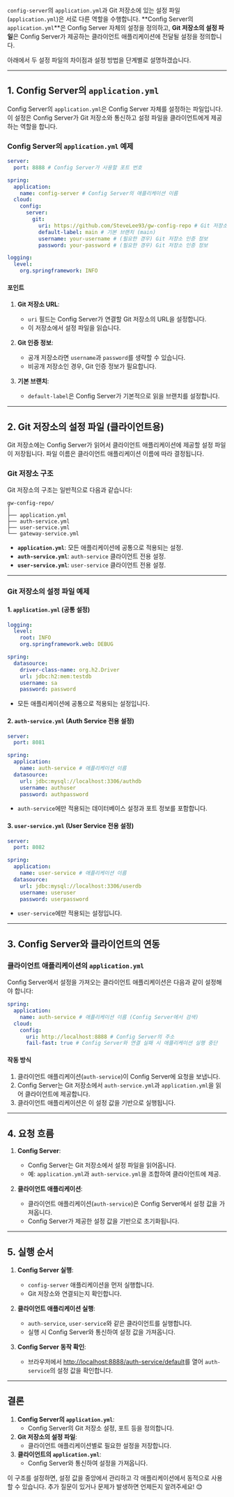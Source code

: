 `config-server`의 `application.yml`과 Git 저장소에 있는 설정 파일(`application.yml`)은 서로 다른 역할을 수행합니다. **Config Server의 `application.yml`**은 Config Server 자체의 설정을 정의하고, **Git 저장소의 설정 파일**은 Config Server가 제공하는 클라이언트 애플리케이션에 전달될 설정을 정의합니다.

아래에서 두 설정 파일의 차이점과 설정 방법을 단계별로 설명하겠습니다.

---

## **1. Config Server의 `application.yml`**

Config Server의 `application.yml`은 Config Server 자체를 설정하는 파일입니다. 이 설정은 Config Server가 Git 저장소와 통신하고 설정 파일을 클라이언트에게 제공하는 역할을 합니다.

### **Config Server의 `application.yml` 예제**
```yaml
server:
  port: 8888 # Config Server가 사용할 포트 번호

spring:
  application:
    name: config-server # Config Server의 애플리케이션 이름
  cloud:
    config:
      server:
        git:
          uri: https://github.com/SteveLee93/gw-config-repo # Git 저장소 URL
          default-label: main # 기본 브랜치 (main)
          username: your-username # (필요한 경우) Git 저장소 인증 정보
          password: your-password # (필요한 경우) Git 저장소 인증 정보

logging:
  level:
    org.springframework: INFO
```

#### **포인트**
1. **Git 저장소 URL**:
   - `uri` 필드는 Config Server가 연결할 Git 저장소의 URL을 설정합니다.
   - 이 저장소에서 설정 파일을 읽습니다.

2. **Git 인증 정보**:
   - 공개 저장소라면 `username`과 `password`를 생략할 수 있습니다.
   - 비공개 저장소인 경우, Git 인증 정보가 필요합니다.

3. **기본 브랜치**:
   - `default-label`은 Config Server가 기본적으로 읽을 브랜치를 설정합니다.

---

## **2. Git 저장소의 설정 파일 (클라이언트용)**

Git 저장소에는 Config Server가 읽어서 클라이언트 애플리케이션에 제공할 설정 파일이 저장됩니다. 파일 이름은 클라이언트 애플리케이션 이름에 따라 결정됩니다.

### **Git 저장소 구조**
Git 저장소의 구조는 일반적으로 다음과 같습니다:
```
gw-config-repo/
│
├── application.yml
├── auth-service.yml
├── user-service.yml
└── gateway-service.yml
```

- **`application.yml`**: 모든 애플리케이션에 공통으로 적용되는 설정.
- **`auth-service.yml`**: `auth-service` 클라이언트 전용 설정.
- **`user-service.yml`**: `user-service` 클라이언트 전용 설정.

---

### **Git 저장소의 설정 파일 예제**

#### **1. `application.yml` (공통 설정)**
```yaml
logging:
  level:
    root: INFO
    org.springframework.web: DEBUG

spring:
  datasource:
    driver-class-name: org.h2.Driver
    url: jdbc:h2:mem:testdb
    username: sa
    password: password
```

- 모든 애플리케이션에 공통으로 적용되는 설정입니다.

#### **2. `auth-service.yml` (Auth Service 전용 설정)**
```yaml
server:
  port: 8081

spring:
  application:
    name: auth-service # 애플리케이션 이름
  datasource:
    url: jdbc:mysql://localhost:3306/authdb
    username: authuser
    password: authpassword
```

- `auth-service`에만 적용되는 데이터베이스 설정과 포트 정보를 포함합니다.

#### **3. `user-service.yml` (User Service 전용 설정)**
```yaml
server:
  port: 8082

spring:
  application:
    name: user-service # 애플리케이션 이름
  datasource:
    url: jdbc:mysql://localhost:3306/userdb
    username: useruser
    password: userpassword
```

- `user-service`에만 적용되는 설정입니다.

---

## **3. Config Server와 클라이언트의 연동**

### **클라이언트 애플리케이션의 `application.yml`**
Config Server에서 설정을 가져오는 클라이언트 애플리케이션은 다음과 같이 설정해야 합니다:

```yaml
spring:
  application:
    name: auth-service # 애플리케이션 이름 (Config Server에서 검색)
  cloud:
    config:
      uri: http://localhost:8888 # Config Server의 주소
      fail-fast: true # Config Server와 연결 실패 시 애플리케이션 실행 중단
```

#### **작동 방식**
1. 클라이언트 애플리케이션(`auth-service`)이 Config Server에 요청을 보냅니다.
2. Config Server는 Git 저장소에서 `auth-service.yml`과 `application.yml`을 읽어 클라이언트에 제공합니다.
3. 클라이언트 애플리케이션은 이 설정 값을 기반으로 실행됩니다.

---

## **4. 요청 흐름**

1. **Config Server**:
   - Config Server는 Git 저장소에서 설정 파일을 읽어옵니다.
   - 예: `application.yml`과 `auth-service.yml`을 조합하여 클라이언트에 제공.

2. **클라이언트 애플리케이션**:
   - 클라이언트 애플리케이션(`auth-service`)은 Config Server에서 설정 값을 가져옵니다.
   - Config Server가 제공한 설정 값을 기반으로 초기화됩니다.

---

## **5. 실행 순서**
1. **Config Server 실행**:
   - `config-server` 애플리케이션을 먼저 실행합니다.
   - Git 저장소와 연결되는지 확인합니다.

2. **클라이언트 애플리케이션 실행**:
   - `auth-service`, `user-service`와 같은 클라이언트를 실행합니다.
   - 실행 시 Config Server와 통신하여 설정 값을 가져옵니다.

3. **Config Server 동작 확인**:
   - 브라우저에서 [http://localhost:8888/auth-service/default](http://localhost:8888/auth-service/default)를 열어 `auth-service`의 설정 값을 확인합니다.

---

## **결론**
1. **Config Server의 `application.yml`**:
   - Config Server의 Git 저장소 설정, 포트 등을 정의합니다.
2. **Git 저장소의 설정 파일**:
   - 클라이언트 애플리케이션별로 필요한 설정을 저장합니다.
3. **클라이언트의 `application.yml`**:
   - Config Server와 통신하여 설정을 가져옵니다.

이 구조를 설정하면, 설정 값을 중앙에서 관리하고 각 애플리케이션에서 동적으로 사용할 수 있습니다. 추가 질문이 있거나 문제가 발생하면 언제든지 알려주세요! 😊
